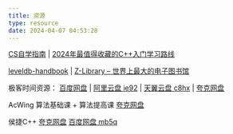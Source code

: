 ```yaml
---
title: 资源
type: resource
date: 2024-04-07 04:53:28
---
```

[CS自学指南](https://csdiy.wiki/) | [2024年最值得收藏的C++入门学习路线](https://javabetter.cn/xuexiluxian/ccc.html)

[leveldb-handbook](https://leveldb-handbook.readthedocs.io/zh/latest/) | [Z-Library – 世界上最大的电子图书馆](https://zh.z-library.se/)

极客时间资源： [百度网盘](https://pan.baidu.com/s/11_gkuHcL1EcdD9U0wi-7vw?pwd=7mg0) | [阿里云盘 ie92](https://www.aliyundrive.com/s/zVMrsNmFRJ9) | [天翼云盘 c8hx](https://cloud.189.cn/web/share?code=yIbuMnUFjmYz) | [夸克网盘](https://pan.quark.cn/s/2c9aa53b77f8#/list/share)

AcWing 算法基础课 + 算法提高课 [夸克网盘](https://pan.quark.cn/s/93689ef84831)

侯捷C++ [夸克网盘](https://pan.quark.cn/s/39b0a6785502#/list/share/ad5757b0914e43c69ad512a90595e262) [百度网盘 mb5q](https://pan.baidu.com/s/1vSpBjJPTHm9XjNOmq6VHDQ)